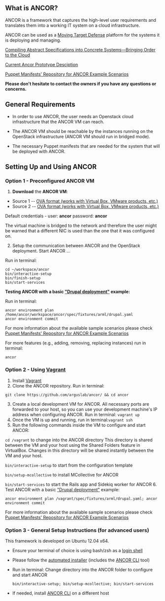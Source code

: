 ## What is ANCOR?

ANCOR is a framework that captures the high-level user requirements and translates them into a working IT system on a cloud infrastructure.

ANCOR can be used as a [Moving Target Defense](http://www.arguslab.org/mtd.html) platform for the systems it is deploying and managing.

[Compiling Abstract Specifications into Concrete Systems—Bringing Order to the Cloud](https://www.usenix.org/conference/lisa14/conference-program/presentation/unruh)

[Current Ancor Prototype Desciption ](https://dl.dropboxusercontent.com/u/88202830/ANCORAll-in-one.pdf)

[Puppet Manifests' Repository for ANCOR Example Scenarios](https://github.com/arguslab/ancor-puppet)

**Please don't hesitate to contact the owners if you have any questions or concerns.**

## General Requirements

- In order to use ANCOR, the user needs an Openstack cloud infrastructure that the ANCOR VM can reach.

- The ANCOR VM should be reachable by the instances running on the OpenStack infrastructure (ANCOR VM should run in bridged mode).

- The necessary Puppet manifests that are needed for the system that will be deployed with ANCOR.


## Setting Up and Using ANCOR

### Option 1 - Preconfigured ANCOR VM

1. **Download** the **ANCOR VM**:
 - Source 1 -- [OVA format (works with Virtual Box, VMware products, etc.)](https://dl.dropboxusercontent.com/u/88202830/ancor_vm.ova)
 - Source 2 -- [OVA format (works with Virtual Box, VMware products, etc.)](https://drive.google.com/open?id=0B0vt6z9-IhD9SHZQRkdaeDZIUmc)

 Default credentials - user: **ancor** password: **ancor**

 The virtual machine is bridged to the network and therefore the user might be warned that a different NIC is used than the one that it was configured on.

2. Setup the communication between ANCOR and the OpenStack deployment. Start ANCOR ... 

  Run in terminal:
  ```
  cd ~/workspace/ancor
  bin/interactive-setup
  bin/finish-setup
  bin/start-services
  ```  

**Testing ANCOR with a basic ["Drupal deployment"](https://github.com/arguslab/ancor-puppet/tree/master/modules/role/manifests/drupal) example:**

  Run in terminal:
  ```
  ancor environment plan /home/ancor/workspace/ancor/spec/fixtures/arml/drupal.yaml
  ancor environment commit
  ```
For more information about the available sample scenarios please check [Puppet Manifests' Repository for ANCOR Example Scenarios](https://github.com/arguslab/ancor-puppet)

For more features (e.g., adding, removing, replacing instances) run in terminal: 
```
ancor
```

### Option 2 - Using [Vagrant](http://www.vagrantup.com/)

1. Install [Vagrant](http://www.vagrantup.com/)
2. Clone the ANCOR repository. Run in terminal: 
 ```
 git clone https://github.com/arguslab/ancor/ && cd ancor
 ```
3. Create a local development VM for ANCOR. All necessary ports are forwarded to your host, so you can use your development machine's IP address when configuring ANCOR. Run in terminal: `vagrant up`
4. Once the VM is up and running, run in terminal:`vagrant ssh`
5. Run the following commands inside the VM to configure and start ANCOR:

  `cd /vagrant` to change into the ANCOR directory 
  This directory is shared between the VM and your host using the
  Shared Folders feature in VirtualBox. Changes in this directory will be shared instantly between the VM
  and your host.

  `bin/interactive-setup` to start from the configuration template

  `bin/setup-mcollective` to install MCollective for ANCOR

  `bin/start-services` to start the Rails app and Sidekiq worker for ANCOR
6. Test ANCOR with a basic ["Drupal deployment"](https://github.com/arguslab/ancor-puppet/tree/master/modules/role/manifests/drupal) example:

 ```
 ancor environment plan /vagrant/spec/fixtures/arml/drupal.yaml; ancor environment commit
 ```
 For more information about the available sample scenarios please check [Puppet Manifests' Repository for ANCOR Example Scenarios](https://github.com/arguslab/ancor-puppet)

### Option 3 - General Setup Instructions (for advanced users)
This framework is developed on Ubuntu 12.04 x64.

- Ensure your terminal of choice is using bash/zsh as a [login shell](https://rvm.io/support/faq)

- Please follow the [automated installer](https://github.com/arguslab/ancor-environment) (includes the [ANCOR CLI](https://github.com/arguslab/ancor-cli) tool)

- Run in terminal: Change directory into the ANCOR folder to configure and start ANCOR

  ```bin/interactive-setup; bin/setup-mcollective; bin/start-services```
- If needed, install [ANCOR CLI](https://github.com/arguslab/ancor-cli) on a different host

